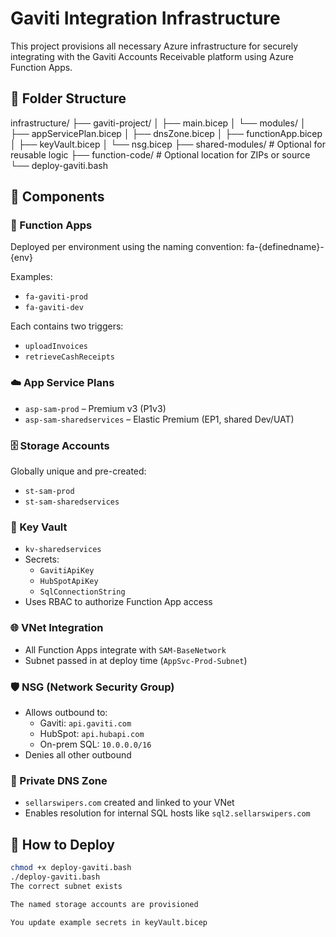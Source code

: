 # Gaviti Integration Infrastructure

This project provisions all necessary Azure infrastructure for securely integrating with the Gaviti Accounts Receivable platform using Azure Function Apps.

## 📁 Folder Structure

infrastructure/
├── gaviti-project/
│ ├── main.bicep
│ └── modules/
│ ├── appServicePlan.bicep
│ ├── dnsZone.bicep
│ ├── functionApp.bicep
│ ├── keyVault.bicep
│ └── nsg.bicep
├── shared-modules/ # Optional for reusable logic
├── function-code/ # Optional location for ZIPs or source
└── deploy-gaviti.bash


## 🧱 Components

### 🔧 Function Apps
Deployed per environment using the naming convention: fa-{definedname}-{env}

Examples:
- `fa-gaviti-prod`
- `fa-gaviti-dev`

Each contains two triggers:
- `uploadInvoices`
- `retrieveCashReceipts`

### ☁️ App Service Plans
- `asp-sam-prod` – Premium v3 (P1v3)
- `asp-sam-sharedservices` – Elastic Premium (EP1, shared Dev/UAT)

### 🗄️ Storage Accounts
Globally unique and pre-created:
- `st-sam-prod`
- `st-sam-sharedservices`

### 🔐 Key Vault
- `kv-sharedservices`
- Secrets:
  - `GavitiApiKey`
  - `HubSpotApiKey`
  - `SqlConnectionString`
- Uses RBAC to authorize Function App access

### 🌐 VNet Integration
- All Function Apps integrate with `SAM-BaseNetwork`
- Subnet passed in at deploy time (`AppSvc-Prod-Subnet`)

### 🛡️ NSG (Network Security Group)
- Allows outbound to:
  - Gaviti: `api.gaviti.com`
  - HubSpot: `api.hubapi.com`
  - On-prem SQL: `10.0.0.0/16`
- Denies all other outbound

### 🔎 Private DNS Zone
- `sellarswipers.com` created and linked to your VNet
- Enables resolution for internal SQL hosts like `sql2.sellarswipers.com`

## 🚀 How to Deploy

```bash
chmod +x deploy-gaviti.bash
./deploy-gaviti.bash
The correct subnet exists

The named storage accounts are provisioned

You update example secrets in keyVault.bicep